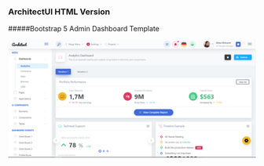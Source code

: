 ### ArchitectUI HTML Version
#####Bootstrap 5 Admin Dashboard Template

![Dashboard](./Screenshot_1.png)
